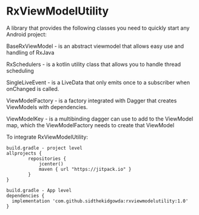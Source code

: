 # RxViewModelUtility

A library that provides the following classes you need to quickly start any Android project:

  BaseRxViewModel - is an abstract viewmodel that allows easy use and handling of RxJava
  
  RxSchedulers - is a kotlin utility class that allows you to handle thread scheduling
  
  SingleLiveEvent - is a LiveData that only emits once to a subscriber when onChanged is called.
  
  ViewModelFactory - is a factory integrated with Dagger that creates ViewModels with dependencies.
  
  ViewModelKey - is a multibinding dagger can use to add to the ViewModel map, which the ViewModelFactory needs to create that ViewModel 
  

To integrate RxViewModelUtility:

```
build.gradle - project level
allprojects {
        repositories {
            jcenter()
            maven { url "https://jitpack.io" }
        }
}

build.gradle - App level
dependencies {
  implementation 'com.github.sidthekidgowda:rxviewmodelutility:1.0'
}
```
